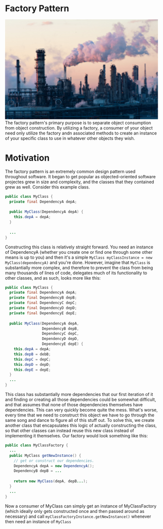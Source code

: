 # Factory Pattern
![image](../images/factory.jpg)
The factory pattern's primary purpose is to separate object consumption from object construction. By utilizing a factory, a consumer of your object need only utilize the factory andn associated methods to create an instance of your specific class to use in whatever other objects they wish.

# Motivation
The factory pattern is an extremely common design pattern used throughout software.  It began to get popular as objected-oriented software projectes grew in size and complexity, and the classes that they contained grew as well.  Consider this example class.
```Java
public class MyClass {
  private final DependencyA depA;
  
  public MyClass(DependencyA depA) {
    this.depA = depA;
  }
  
  ...
}
```
Constructing this class is relatively straight forward.  You need an instance of DependencyA (whether you create one or find one through some other means is up to you) and then it's a simple `MyClass myClassInstance = new MyClass(dependencyA)` and you're done.  However, imagine that `MyClass` is substantially more complex, and therefore to prevent the class from being many thousands of lines of code, delegates much of its functionality to other classes, and as such, looks more like this:
```Java
public class MyClass {
  private final DependencyA depA;
  private final DependencyB depB;
  private final DependencyC depC;
  private final DependencyD depD;
  private final DependencyE depE;
  
  public MyClass(DependencyA depA,
                 DependencyB depB,
                 DependencyC depC,
                 DependencyD depD,
                 DependencyE depE) {
    this.depA = depA;
    this.depB = debB;
    this.depC = depC;
    this.depD = depD;
    this.depE = depE;
  }
  ...
}
```
This class has substantially more dependencies that our first iteration of it and finding or creating all those dependencies could be somewhat difficult, and that assumes that none of those dependencies themselves have dependencies. This can very quickly become quite the mess. What's worse, every time that we need to construct this object we have to go through the same song and dance to figure all of this stuff out.  To solve this, we create another class that encapsulates this logic of actually constructing the class, so that other classes can instead reuse this new class instead of implementing it themselves.  Our factory would look something like this:
```Java
public class MyClassFactory {
  ...
  public MyClass getNewInstance() {
    // get or construct our dependencies.
    DependencyA depA = new DependencyA();
    DependencyB depB = ...
    
    return new MyClass(depA, depB...);
  }
  ...
}
```
Now a consumer of MyClass can simply get an instance of MyClassFactory (which ideally only gets constructed once and then passed around as necessary) and call `myClassFactoryInstance.getNewInstance()` whenever then need an instance of `MyClass`

